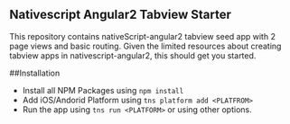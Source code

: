 ## Nativescript Angular2 Tabview Starter
This repository contains nativeScript-angular2 tabview seed app with 2 page views and basic routing. Given the limited resources about creating tabview apps in nativescript-angular2, this should get you started.

##Installation
- Install all NPM Packages using `npm install`
- Add iOS/Andorid Platform using `tns platform add <PLATFROM>`
- Run the app using `tns run <PLATFORM>` or using other options.
